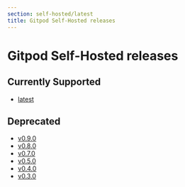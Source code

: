 ```yaml
---
section: self-hosted/latest
title: Gitpod Self-Hosted releases
---
```


<script context="module">
  export const prerender = true;
</script>

# Gitpod Self-Hosted releases

## Currently Supported

- [latest](../)

## Deprecated

- [v0.9.0](../0.9.0/self-hosted)
- [v0.8.0](../0.8.0/self-hosted)
- [v0.7.0](../0.7.0/self-hosted)
- [v0.5.0](../0.5.0/self-hosted)
- [v0.4.0](../0.4.0/self-hosted)
- [v0.3.0](../0.3.0/self-hosted)
